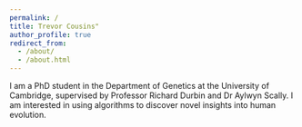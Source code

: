 ```yaml
---
permalink: /
title: Trevor Cousins"
author_profile: true
redirect_from: 
  - /about/
  - /about.html
---
```


I am a PhD student in the Department of Genetics at the University of Cambridge, supervised by Professor Richard Durbin and Dr Aylwyn Scally. I am interested in using algorithms to discover novel insights into human evolution.   
